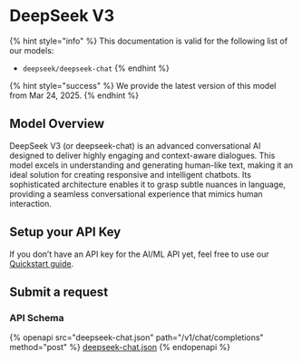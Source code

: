 # DeepSeek V3

{% hint style="info" %}
This documentation is valid for the following list of our models:

* `deepseek/deepseek-chat`
{% endhint %}

{% hint style="success" %}
We provide the latest version of this model from Mar 24, 2025.
{% endhint %}

## Model Overview

DeepSeek V3 (or deepseek-chat) is an advanced conversational AI designed to deliver highly engaging and context-aware dialogues. This model excels in understanding and generating human-like text, making it an ideal solution for creating responsive and intelligent chatbots. Its sophisticated architecture enables it to grasp subtle nuances in language, providing a seamless conversational experience that mimics human interaction.

## Setup your API Key

If you don’t have an API key for the AI/ML API yet, feel free to use our [Quickstart guide](https://docs.aimlapi.com/quickstart/setting-up).

## Submit a request

### API Schema

{% openapi src="deepseek-chat.json" path="/v1/chat/completions" method="post" %}
[deepseek-chat.json](deepseek-chat.json)
{% endopenapi %}
